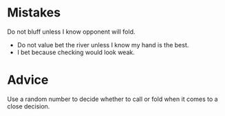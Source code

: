 # Mistakes 

Do not bluff unless I know opponent will fold. 

- Do not value bet the river unless I know my hand is the best. 
- I bet because checking would look weak. 

# Advice

Use a random number to decide whether to call or fold when it comes to a close decision. 

